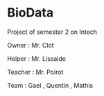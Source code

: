 # BioData
Project of semester 2 on Intech

Owner : Mr. Clot

Helper : Mr. Lissalde

Teacher : Mr. Poirot

Team : Gael , Quentin , Mathis
